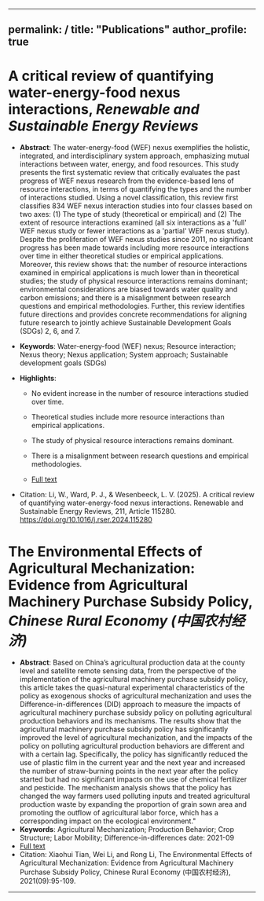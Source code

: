 
---
permalink: /
title: "Publications"
author_profile: true
---

# A critical review of quantifying water-energy-food nexus interactions, _Renewable and Sustainable Energy Reviews_

- **Abstract**: The water-energy-food (WEF) nexus exemplifies the holistic, integrated, and interdisciplinary system approach, emphasizing mutual interactions between water, energy, and food resources. This study presents the first systematic review that critically evaluates the past progress of WEF nexus research from the evidence-based lens of resource interactions, in terms of quantifying the types and the number of interactions studied. Using a novel classification, this review first classifies 834 WEF nexus interaction studies into four classes based on two axes: (1) The type of study (theoretical or empirical) and (2) The extent of resource interactions examined (all six interactions as a 'full' WEF nexus study or fewer interactions as a 'partial' WEF nexus study). Despite the proliferation of WEF nexus studies since 2011, no significant progress has been made towards including more resource interactions over time in either theoretical studies or empirical applications. Moreover, this review shows that: the number of resource interactions examined in empirical applications is much lower than in theoretical studies; the study of physical resource interactions remains dominant; environmental considerations are biased towards water quality and carbon emissions; and there is a misalignment between research questions and empirical methodologies. Further, this review identifies future directions and provides concrete recommendations for aligning future research to jointly achieve Sustainable Development Goals (SDGs) 2, 6, and 7.

- **Keywords**: Water-energy-food (WEF) nexus; Resource interaction; Nexus theory; Nexus application; System approach; Sustainable development goals (SDGs)
- **Highlights**:
    - No evident increase in the number of resource interactions studied over time.
    - Theoretical studies include more resource interactions than empirical applications.
    - The study of physical resource interactions remains dominant.
    - There is a misalignment between research questions and empirical methodologies.
  

  - [Full text](https://www.sciencedirect.com/science/article/pii/S1364032124010062#:~:text=This%20study%20presents%20the%20first%20systematic%20review%20that,the%20types%20and%20the%20number%20of%20interactions%20studied.)
- Citation: Li, W., Ward, P. J., & Wesenbeeck, L. V. (2025). A critical review of quantifying water-energy-food nexus interactions. Renewable and Sustainable Energy Reviews, 211, Article 115280. https://doi.org/10.1016/j.rser.2024.115280

# The Environmental Effects of Agricultural Mechanization: Evidence from Agricultural Machinery Purchase Subsidy Policy, _Chinese Rural Economy (中国农村经济)_
- **Abstract**: Based on China’s agricultural production data at the county level and satellite remote sensing data, from the perspective of the implementation of the agricultural machinery purchase subsidy policy, this article takes the quasi-natural experimental characteristics of the policy as exogenous shocks of agricultural mechanization and uses the Difference-in-differences (DID) approach to measure the impacts of agricultural machinery purchase subsidy policy on polluting agricultural production behaviors and its mechanisms. The results show that the agricultural machinery purchase subsidy policy has significantly improved the level of agricultural mechanization, and the impacts of the policy on polluting agricultural production behaviors are different and with a certain lag. Specifically, the policy has significantly reduced the use of plastic film in the current year and the next year and increased the number of straw-burning points in the next year after the policy started but had no significant impacts on the use of chemical fertilizer and pesticide. The mechanism analysis shows that the policy has changed the way farmers used polluting inputs and treated agricultural production waste by expanding the proportion of grain sown area and promoting the outflow of agricultural labor force, which has a corresponding impact on the ecological environment."
- **Keywords**: Agricultural Mechanization; Production Behavior; Crop Structure; Labor Mobility; Difference-in-differences
date: 2021-09
- [Full text](https://zgncjj.ajcass.com/magazine/show/78577?jumpnotice=201606270007)
- Citation: Xiaohui Tian, Wei Li, and Rong Li, The Environmental Effects of Agricultural Mechanization: Evidence from Agricultural Machinery Purchase Subsidy Policy, Chinese Rural Economy (中国农村经济), 2021(09):95-109.

---
